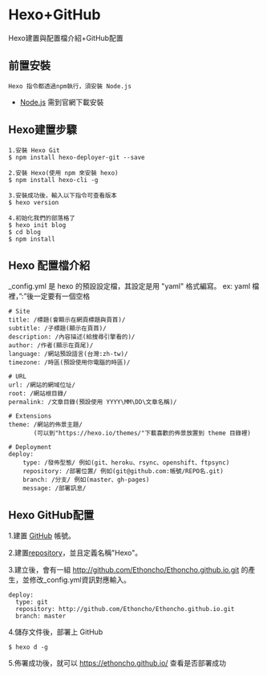 # Hexo+GitHub
Hexo建置與配置檔介紹+GitHub配置

## 前置安裝
```
Hexo 指令都透過npm執行，須安裝 Node.js
```
* [Node.js](https://nodejs.org/en/) 需到官網下載安裝

## Hexo建置步驟
```
1.安裝 Hexo Git
$ npm install hexo-deployer-git --save

2.安裝 Hexo(使用 npm 來安裝 hexo) 
$ npm install hexo-cli -g

3.安裝成功後，輸入以下指令可查看版本
$ hexo version

4.初始化我們的部落格了
$ hexo init blog  
$ cd blog      
$ npm install
```
## Hexo 配置檔介紹
_config.yml 是 hexo 的預設設定檔，其設定是用 "yaml" 格式編寫。
ex: yaml 檔裡，”:”後一定要有一個空格
```
# Site
title: /標題(會顯示在網頁標題與頁首)/
subtitle: /子標題(顯示在頁首)/
description: /內容描述(給搜尋引擎看的)/
author: /作者(顯示在頁尾)/
language: /網站預設語言(台灣:zh-tw)/
timezone: /時區(預設使用你電腦的時區)/

# URL
url: /網站的網域位址/
root: /網站根目錄/
permalink: /文章目錄(預設使用 YYYY\MM\DD\文章名稱)/

# Extensions
theme: /網站的佈景主題/
       (可以到"https://hexo.io/themes/"下載喜歡的佈景放置到 theme 目錄裡)

# Deployment
deploy:
    type: /發佈型態/ 例如(git、heroku、rsync、openshift、ftpsync)
    repository: /部署位置/ 例如(git@github.com:帳號/REPO名.git)
    branch: /分支/ 例如(master、gh-pages)
    message: /部署訊息/
```
## Hexo GitHub配置
1.建置 [GitHub](https://github.com/join?return_to=https%3A%2F%2Fgithub.com%2Fnew&source=login) 帳號。

2.建置[repository](https://github.com/new)，並且定義名稱"Hexo"。

3.建立後，會有一組 http://github.com/Ethoncho/Ethoncho.github.io.git 的產生，並修改_config.yml資訊對應輸入。
```
deploy:
  type: git
  repository: http://github.com/Ethoncho/Ethoncho.github.io.git
  branch: master
```
4.儲存文件後，部署上 GitHub
  ```
  $ hexo d -g
  ```
5.佈署成功後，就可以 https://ethoncho.github.io/ 查看是否部署成功
